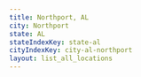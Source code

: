 ```yaml
---
title: Northport, AL
city: Northport
state: AL
stateIndexKey: state-al
cityIndexKey: city-al-northport
layout: list_all_locations
---
```

